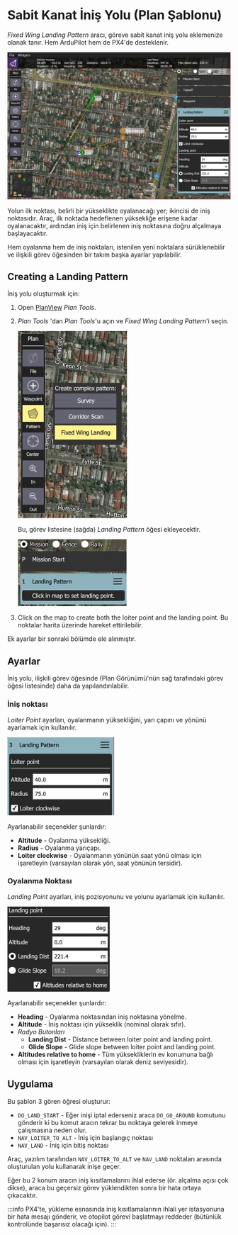 # Sabit Kanat İniş Yolu (Plan Şablonu)

_Fixed Wing Landing Pattern_ aracı, göreve sabit kanat iniş yolu eklemenize olanak tanır.
Hem ArduPilot hem de PX4'de desteklenir.

![Sabit Kanat İniş Yolu](../../../assets/plan/pattern/fixed_wing_landing_pattern.jpg)

Yolun ilk noktası, belirli bir yükseklikte oyalanacağı yer; ikincisi de iniş noktasıdır.
Araç, ilk noktada hedeflenen yüksekliğe erişene kadar oyalanacaktır, ardından iniş için belirlenen iniş noktasına doğru alçalmaya başlayacaktır.

Hem oyalanma hem de iniş noktaları, istenilen yeni noktalara sürüklenebilir ve ilişkili görev öğesinden bir takım başka ayarlar yapılabilir.

## Creating a Landing Pattern

İniş yolu oluşturmak için:

1. Open [PlanView](../plan_view/plan_view.md) _Plan Tools_.

2. _Plan Tools_ 'dan _Plan Tools_'u açın ve _Fixed Wing Landing Pattern_'i seçin.

   ![Sabit Kanat İniş Yolu](../../../assets/plan/pattern/fixed_wing_landing_pattern_menu.jpg)

   Bu, görev listesine (sağda) _Landing Pattern_ öğesi ekleyecektir.

   ![Sabit Kanat İniş Yolu](../../../assets/plan/pattern/fixed_wing_landing_pattern_mission_item_initial.jpg)

3. Click on the map to create both the loiter point and the landing point.
   Bu noktalar harita üzerinde hareket ettirilebilir.

Ek ayarlar bir sonraki bölümde ele alınmıştır.

## Ayarlar

İniş yolu, ilişkili görev öğesinde (Plan Görünümü'nün sağ tarafındaki görev öğesi listesinde) daha da yapılandırılabilir.

### İniş noktası

_Loiter Point_ ayarları, oyalanmanın yüksekliğini, yarı çapını ve yönünü ayarlamak için kullanılır.

![İniş Yolu - Oyalanma Noktası](../../../assets/plan/pattern/fixed_wing_landing_pattern_settings_loiter.jpg)

Ayarlanabilir seçenekler şunlardır:

- **Altitude** - Oyalanma yüksekliği.
- **Radius** - Oyalanma yarıçapı.
- **Loiter clockwise** - Oyalanmanın yönünün saat yönü olması için işaretleyin (varsayılan olarak yön, saat yönünün tersidir).

### Oyalanma Noktası

_Landing Point_ ayarları, iniş pozisyonunu ve yolunu ayarlamak için kullanılır.

![İniş Yolu - İniş Noktası](../../../assets/plan/pattern/fixed_wing_landing_pattern_settings_landing.jpg)

Ayarlanabilir seçenekler şunlardır:

- **Heading** - Oyalanma noktasından iniş noktasına yönelme.
- **Altitude** - İniş noktası için yükseklik (nominal olarak sıfır).
- _Radyo Butonları_
  - **Landing Dist** - Distance between loiter point and landing point.
  - **Glide Slope** - Glide slope between loiter point and landing point.
- **Altitudes relative to home** - Tüm yüksekliklerin ev konumuna bağlı olması için işaretleyin (varsayılan olarak deniz seviyesidir).

## Uygulama

Bu şablon 3 gören öğresi oluşturur:

- `DO_LAND_START` - Eğer inişi iptal ederseniz araca `DO_GO_AROUND` komutunu gönderir ki bu komut aracın tekrar bu noktaya gelerek inmeye çalışmasına neden olur.
- `NAV_LOITER_TO_ALT` - İniş için başlangıç noktası
- `NAV_LAND` - İniş için bitiş noktası

Araç, yazılım tarafından `NAV_LOITER_TO_ALT` ve `NAV_LAND` noktaları arasında oluşturulan yolu kullanarak inişe geçer.

Eğer bu 2 konum aracın iniş kısıtlamalarını ihlal ederse (ör. alçalma açısı çok dikse), araca bu geçersiz görev yüklendikten sonra bir hata ortaya çıkacaktır.

:::info
PX4'te, yükleme esnasında iniş kısıtlamalarının ihlali yer istasyonuna bir hata mesajı gönderir, ve otopilot görevi başlatmayı reddeder (bütünlük kontrolünde başarısız olacağı için).
:::

